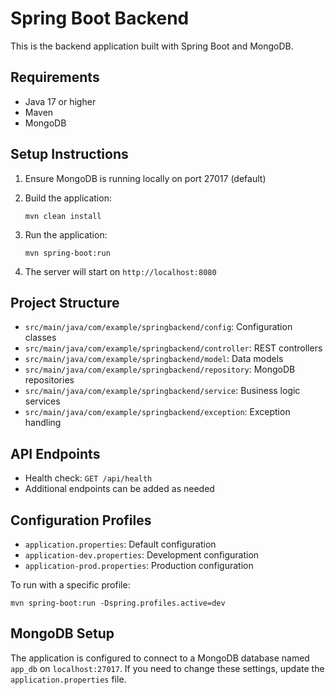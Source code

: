 # Spring Boot Backend

This is the backend application built with Spring Boot and MongoDB.

## Requirements

- Java 17 or higher
- Maven
- MongoDB

## Setup Instructions

1. Ensure MongoDB is running locally on port 27017 (default)

2. Build the application:
   ```
   mvn clean install
   ```

3. Run the application:
   ```
   mvn spring-boot:run
   ```

4. The server will start on `http://localhost:8080`

## Project Structure

- `src/main/java/com/example/springbackend/config`: Configuration classes
- `src/main/java/com/example/springbackend/controller`: REST controllers
- `src/main/java/com/example/springbackend/model`: Data models
- `src/main/java/com/example/springbackend/repository`: MongoDB repositories
- `src/main/java/com/example/springbackend/service`: Business logic services
- `src/main/java/com/example/springbackend/exception`: Exception handling

## API Endpoints

- Health check: `GET /api/health`
- Additional endpoints can be added as needed

## Configuration Profiles

- `application.properties`: Default configuration
- `application-dev.properties`: Development configuration
- `application-prod.properties`: Production configuration

To run with a specific profile:
```
mvn spring-boot:run -Dspring.profiles.active=dev
```

## MongoDB Setup

The application is configured to connect to a MongoDB database named `app_db` on `localhost:27017`. If you need to change these settings, update the `application.properties` file.